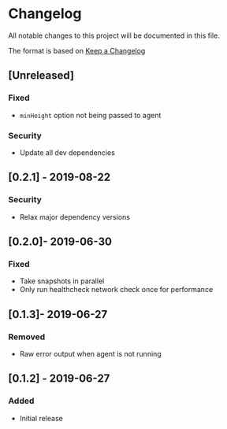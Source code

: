 # Changelog

All notable changes to this project will be documented in this file.

The format is based on [Keep a Changelog](http://keepachangelog.com/en/1.0.0/)

## [Unreleased]

### Fixed

- `minHeight` option not being passed to agent

### Security

- Update all dev dependencies

## [0.2.1] - 2019-08-22

### Security

- Relax major dependency versions

## [0.2.0]- 2019-06-30

### Fixed

- Take snapshots in parallel
- Only run healthcheck network check once for performance

## [0.1.3]- 2019-06-27

### Removed

- Raw error output when agent is not running

## [0.1.2] - 2019-06-27

### Added

- Initial release
